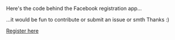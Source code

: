Here's the code behind the Facebook registration app…

…it would be fun to contribute or submit an issue or smth
Thanks :)

[Register here](http://on.fb.me/PJtyQQ)